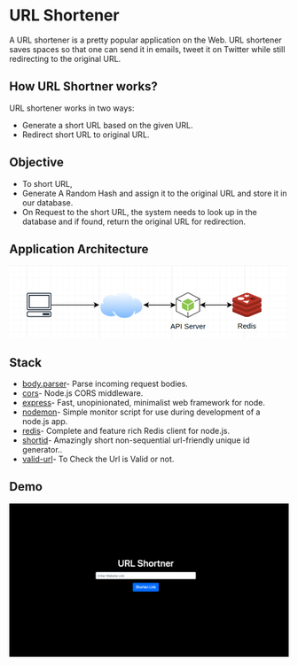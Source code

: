 # URL Shortener

A URL shortener is a pretty popular application on the Web. URL shortener saves spaces so that one can send it in emails, tweet it on Twitter while still redirecting to the original URL.

## How URL Shortner works?

URL shortener works in two ways:
- Generate a short URL based on the given URL.
- Redirect short URL to original URL.

## Objective

- To short URL,
- Generate A Random Hash and assign it to the original URL and store it in our database.
- On Request to the short URL, the system needs to look up in the database and if found, return the original URL for redirection.

## Application Architecture

![Architecture](https://github.com/rgarimella0124/Url-Shortner/blob/master/img/Architecture.png)

## Stack

- [body.parser](https://www.npmjs.com/package/body-parser)- Parse incoming request bodies.
- [cors](https://www.npmjs.com/package/cors)- Node.js CORS middleware.
- [express](https://www.npmjs.com/package/express)- Fast, unopinionated, minimalist web framework for node.
- [nodemon](https://www.npmjs.com/package/nodemon)- Simple monitor script for use during development of a node.js app.
- [redis](https://www.npmjs.com/package/redis)- Complete and feature rich Redis client for node.js.
- [shortid](https://www.npmjs.com/package/shortid)- Amazingly short non-sequential url-friendly unique id generator..
- [valid-url](https://www.npmjs.com/package/valid-url)- To Check the Url is Valid or not.

## Demo

![Demo](https://github.com/rgarimella0124/Url-Shortner/blob/master/img/Demo.png)

